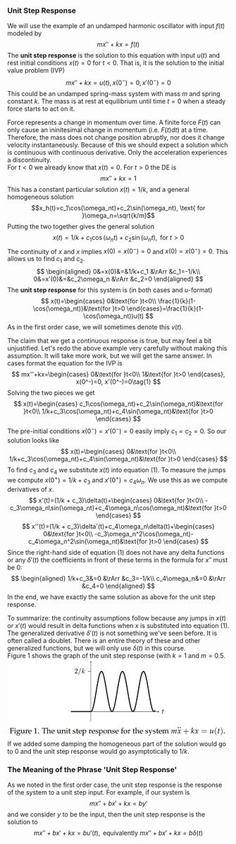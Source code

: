 ### Unit Step Response
We will use the example of an undamped harmonic oscillator with input $f(t)$ modeled by
$$mx''+kx=f(t)$$
The **unit step response** is the solution to this equation with input $u(t)$ and rest initial conditions $x(t) = 0$ for $t < 0$. That is, it is the solution to the
initial value problem (IVP)
$$mx''+kx=u(t),x(0^-)=0,x'(0^-)=0$$
This could be an undamped spring-mass system with mass $m$ and spring constant $k$. The mass is at rest at equilibrium until time $t = 0$ when a steady force starts to act on it.

Force represents a change in momentum over time. A finite force $F(t)$ can only cause an ininitesimal change in momentum (i.e. $F(t) dt$) at a time. Therefore, the mass does not change position abruptly, nor does it change velocity instantaneously. Because of this we should expect a solution which is continuous with continuous derivative. Only the acceleration experiences a discontinuity.  
For $t < 0$ we already know that $x(t) = 0$. For $t > 0$ the DE is
$$mx''+kx=1$$
This has a constant particular solution $x(t) = 1/k$, and a general homogeneous solution
$$x_h(t)=c_1\cos(\omega_nt)+c_2\sin(\omega_nt), \text{ for }\omega_n=\sqrt{k/m}$$
Putting the two together gives the general solution
$$x(t)=1/k+c_1\cos(\omega_nt)+c_2\sin(\omega_nt), \text{ for }t>0$$
The continuity of $x$ and $x$ implies $x(0) = x(0^-) = 0$ and $x(0) = x(0^-) = 0$. This allows us to find $c_1$ and $c_2$.
$$
\begin{aligned}
0&=x(0)&=&1/k+c_1 &\rArr &c_1=-1/k\\
0&=x'(0)&=&c_2\omega_n &\rArr &c_2=0
\end{aligned}
$$
The **unit step response** for this system is (in both cases and $u$-format)
$$
x(t)=\begin{cases}
0&\text{for }t<0\\
\frac{1}{k}(1-\cos(\omega_nt))&\text{for }t>0
\end{cases}=\frac{1}{k}(1-\cos(\omega_nt))u(t)
$$
As in the first order case, we will sometimes denote this $v(t)$.

The claim that we get a continuous response is true, but may feel a bit unjustified. Let's redo the above example very carefully without making this assumption. It will take more work, but we will get the same answer.
In cases format the equation for the IVP is
$$
mx''+kx=\begin{cases}
0&\text{for }t<0\\
1&\text{for }t>0
\end{cases}, x(0^-)=0, x'(0^-)=0\tag{1}
$$
Solving the two pieces we get
$$
x(t)=\begin{cases}
c_1\cos(\omega_nt)+c_2\sin(\omega_nt)&\text{for }t<0\\
1/k+c_3\cos(\omega_nt)+c_4\sin(\omega_nt)&\text{for }t>0
\end{cases}
$$
The pre-initial conditions $x(0^-) = x'(0^-) = 0$ easily imply $c_1 = c_2 = 0$. So our solution looks like
$$
x(t)=\begin{cases}
0&\text{for }t<0\\
1/k+c_3\cos(\omega_nt)+c_4\sin(\omega_nt)&\text{for }t>0
\end{cases}
$$
To find $c_3$ and $c_4$ we substitute $x(t)$ into equation $(1)$.
To measure the jumps we compute $x(0^+) = 1/k + c_3$ and $x'(0^+) = c_4\omega_n$. We use this as we compute derivatives of $x$.
$$
x'(t)=(1/k + c_3)\delta(t)+\begin{cases}
0&\text{for }t<0\\
-c_3\omega_n\sin(\omega_nt)+c_4\omega_n\cos(\omega_nt)&\text{for }t>0
\end{cases}
$$
$$
x''(t)=(1/k + c_3)\delta'(t)+c_4\omega_n\delta(t)+\begin{cases}
0&\text{for }t<0\\
-c_3\omega_n^2\cos(\omega_nt)-c_4\omega_n^2\sin(\omega_nt)&\text{for }t>0
\end{cases}
$$
Since the right-hand side of equation $(1)$ does not have any delta functions or any $\delta'(t)$ the coefficients in front of these terms in the formula for $x''$ must be 0:
$$
\begin{aligned}
1/k+c_3&=0 &\rArr &c_3=-1/k\\
c_4\omega_n&=0 &\rArr &c_4=0
\end{aligned}
$$
In the end, we have exactly the same solution as above for the unit step response.

To summarize: the continuity assumptions follow because any jumps in $x(t)$ or $x'(t)$ would result in delta functions when $x$ is substituted into equation $(1)$.  
The generalized derivative $\delta'(t)$ is not something we've seen before. It is often called a doublet. There is an entire theory of these and other generalized functions, but we will only use $\delta(t)$ in this course.  
Figure 1 shows the graph of the unit step response (with $k = 1$ and $m = 0.5$.  
![](pic260501.png)  
If we added some damping the homogeneous part of the solution would go to 0 and the unit step response would go asymptotically to $1/k$.

### The Meaning of the Phrase 'Unit Step Response'
As we noted in the first order case, the unit step response is the response of the system to a unit step input. For example, if our system is
$$mx''+bx'+kx=by'$$
and we consider $y$ to be the input, then the unit step response is the solution to
$$mx''+bx'+kx=bu'(t), \text{ equivalently }mx''+bx'+kx=b\delta(t)$$
